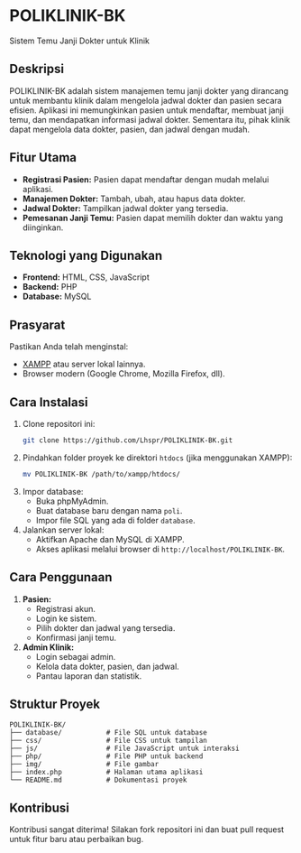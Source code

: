 # POLIKLINIK-BK
Sistem Temu Janji Dokter untuk Klinik
## Deskripsi
POLIKLINIK-BK adalah sistem manajemen temu janji dokter yang dirancang untuk membantu klinik dalam mengelola jadwal dokter dan pasien secara efisien. Aplikasi ini memungkinkan pasien untuk mendaftar, membuat janji temu, dan mendapatkan informasi jadwal dokter. Sementara itu, pihak klinik dapat mengelola data dokter, pasien, dan jadwal dengan mudah.
## Fitur Utama
- **Registrasi Pasien:** Pasien dapat mendaftar dengan mudah melalui aplikasi.
- **Manajemen Dokter:** Tambah, ubah, atau hapus data dokter.
- **Jadwal Dokter:** Tampilkan jadwal dokter yang tersedia.
- **Pemesanan Janji Temu:** Pasien dapat memilih dokter dan waktu yang diinginkan.
## Teknologi yang Digunakan
- **Frontend:** HTML, CSS, JavaScript
- **Backend:** PHP
- **Database:** MySQL
## Prasyarat
Pastikan Anda telah menginstal:
- [XAMPP](https://www.apachefriends.org/index.html) atau server lokal lainnya.
- Browser modern (Google Chrome, Mozilla Firefox, dll).
## Cara Instalasi
1. Clone repositori ini:
   ```bash
   git clone https://github.com/Lhspr/POLIKLINIK-BK.git
   ```
2. Pindahkan folder proyek ke direktori `htdocs` (jika menggunakan XAMPP):
   ```bash
   mv POLIKLINIK-BK /path/to/xampp/htdocs/
   ```
3. Impor database:
   - Buka phpMyAdmin.
   - Buat database baru dengan nama `poli`.
   - Impor file SQL yang ada di folder `database`.
4. Jalankan server lokal:
   - Aktifkan Apache dan MySQL di XAMPP.
   - Akses aplikasi melalui browser di `http://localhost/POLIKLINIK-BK`.
## Cara Penggunaan
1. **Pasien:**
   - Registrasi akun.
   - Login ke sistem.
   - Pilih dokter dan jadwal yang tersedia.
   - Konfirmasi janji temu.
2. **Admin Klinik:**
   - Login sebagai admin.
   - Kelola data dokter, pasien, dan jadwal.
   - Pantau laporan dan statistik.
## Struktur Proyek
```
POLIKLINIK-BK/
├── database/           # File SQL untuk database
├── css/                # File CSS untuk tampilan
├── js/                 # File JavaScript untuk interaksi
├── php/                # File PHP untuk backend
├── img/                # File gambar
├── index.php           # Halaman utama aplikasi
└── README.md           # Dokumentasi proyek
```
## Kontribusi
Kontribusi sangat diterima! Silakan fork repositori ini dan buat pull request untuk fitur baru atau perbaikan bug.
